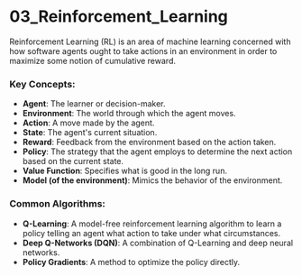 # 03_Reinforcement_Learning

Reinforcement Learning (RL) is an area of machine learning concerned with how software agents ought to take actions in an environment in order to maximize some notion of cumulative reward.

### Key Concepts:

-   **Agent**: The learner or decision-maker.
-   **Environment**: The world through which the agent moves.
-   **Action**: A move made by the agent.
-   **State**: The agent's current situation.
-   **Reward**: Feedback from the environment based on the action taken.
-   **Policy**: The strategy that the agent employs to determine the next action based on the current state.
-   **Value Function**: Specifies what is good in the long run.
-   **Model (of the environment)**: Mimics the behavior of the environment.

### Common Algorithms:

-   **Q-Learning**: A model-free reinforcement learning algorithm to learn a policy telling an agent what action to take under what circumstances.
-   **Deep Q-Networks (DQN)**: A combination of Q-Learning and deep neural networks.
-   **Policy Gradients**: A method to optimize the policy directly. 